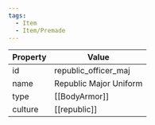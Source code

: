 ```yaml
---
tags:
  - Item
  - Item/Premade
---
```


| Property | Value                  |
| -------- | ---------------------- |
| id       | republic_officer_maj   |
| name     | Republic Major Uniform |
| type     | [[BodyArmor]]          |
| culture  | [[republic]]  |



